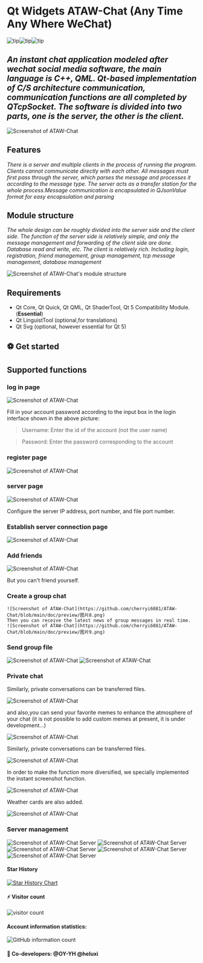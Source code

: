 # Qt Widgets ATAW-Chat (Any Time Any Where WeChat)
![tip](https://badgen.net/badge/QtWidgets/6.1.5/green?icon:bitcoin-lightning)![tip](https://badgen.net/badge/release/1.0.0/orange?icon:github)![tip](https://badgen.net/badge/Manjaro/passing/green?icon:bitcoin-lightning)
 ## ***An instant chat application modeled after wechat social media software, the main language is C++, QML. Qt-based implementation of C/S architecture communication, communication functions are all completed by QTcpSocket. The software is divided into two parts, one is the server, the other is the client.***
 ![Screenshot of ATAW-Chat](https://github.com/cherryi6081/ATAW-Chat/blob/main/doc/preview/%E5%9B%BE%E7%89%8722(%20%E9%A6%96%E9%A1%B5%E7%95%8C%E9%9D%A2).png)
 
## Features
  _There is a server and multiple clients in the process of running the program. Clients cannot communicate directly with each other. All messages must first pass through the server, which parses the message and processes it according to the message type. The server acts as a transfer station for the whole process.Message communication is encapsulated in QJsonValue format for easy encapsulation and parsing_
  
## Module structure
 _The whole design can be roughly divided into the server side and the client side. The function of the server side is relatively simple, and only the message management and forwarding of the client side are done. Database read and write, etc. The client is relatively rich. Including login, registration, friend management, group management, tcp message management, database management_
 
 ![Screenshot of ATAW-Chat's module structure](https://github.com/cherryi6081/ATAW-Chat/blob/main/doc/preview/module.png)
 
## Requirements
+ Qt Core, Qt Quick, Qt QML, Qt ShaderTool, Qt 5 Compatibility Module. (**Essential**)
+ Qt LinguistTool (optional,for translations)
+ Qt Svg (optional, however essential for Qt 5)
  
## ⚽ Get started

 ## Supported functions
 
 ### log in page
  ![Screenshot of ATAW-Chat](https://github.com/cherryi6081/ATAW-Chat/blob/main/doc/preview/图片1.png)
  
  Fill in your account password according to the input box in the login interface shown in the above picture:
  > Username: Enter the id of the account (not the user name)

  > Password: Enter the password corresponding to the account
### register page
   ![Screenshot of ATAW-Chat](https://github.com/cherryi6081/ATAW-Chat/blob/main/doc/preview/图片4.png)
   
### server page
   ![Screenshot of ATAW-Chat](https://github.com/cherryi6081/ATAW-Chat/blob/main/doc/preview/图片2.png)
   
   Configure the server IP address, port number, and file port number.
   
### Establish server connection page
  ![Screenshot of ATAW-Chat](https://github.com/cherryi6081/ATAW-Chat/blob/main/doc/preview/图片3.png)
  
### Add friends
  ![Screenshot of ATAW-Chat](https://github.com/cherryi6081/ATAW-Chat/blob/main/doc/preview/图片7.png)
  
  But you can't friend yourself.
  
### Create a group chat
    ![Screenshot of ATAW-Chat](https://github.com/cherryi6081/ATAW-Chat/blob/main/doc/preview/图片8.png)
    Then you can receive the latest news of group messages in real time.
    ![Screenshot of ATAW-Chat](https://github.com/cherryi6081/ATAW-Chat/blob/main/doc/preview/图片9.png)
    
### Send group file
 ![Screenshot of ATAW-Chat](https://github.com/cherryi6081/ATAW-Chat/blob/main/doc/preview/图片10.png)
 ![Screenshot of ATAW-Chat](https://github.com/cherryi6081/ATAW-Chat/blob/main/doc/preview/图片11.png)
 
### Private chat
Similarly, private conversations can be transferred files.

 ![Screenshot of ATAW-Chat](https://github.com/cherryi6081/ATAW-Chat/blob/main/doc/preview/图片12.png)
 
 and also,you can send your favorite memes to enhance the atmosphere of your chat (it is not possible to add custom memes at present, it is under development...)
 
 ![Screenshot of ATAW-Chat](https://github.com/cherryi6081/ATAW-Chat/blob/main/doc/preview/图片13.png)
 
Similarly, private conversations can be transferred files.

 ![Screenshot of ATAW-Chat](https://github.com/cherryi6081/ATAW-Chat/blob/main/doc/preview/图片14.png)
 
In order to make the function more diversified, we specially implemented the instant screenshot function.

![Screenshot of ATAW-Chat](https://github.com/cherryi6081/ATAW-Chat/blob/main/doc/preview/图片15.png)

Weather cards are also added.

![Screenshot of ATAW-Chat](https://github.com/cherryi6081/ATAW-Chat/blob/main/doc/preview/图片16.png)

### Server management
![Screenshot of ATAW-Chat Server](https://github.com/cherryi6081/ATAW-Chat/blob/main/doc/preview/图片17.png)
![Screenshot of ATAW-Chat Server](https://github.com/cherryi6081/ATAW-Chat/blob/main/doc/preview/图片18.png)
![Screenshot of ATAW-Chat Server](https://github.com/cherryi6081/ATAW-Chat/blob/main/doc/preview/图片19.png)
![Screenshot of ATAW-Chat Server](https://github.com/cherryi6081/ATAW-Chat/blob/main/doc/preview/图片20.png)
![Screenshot of ATAW-Chat Server](https://github.com/cherryi6081/ATAW-Chat/blob/main/doc/preview/图片21.png)

#### Star History
[![Star History Chart](https://api.star-history.com/svg?repos=cherryi6081/ATAW-Chat&type=Date)](https://star-history.com/#cherryi6081/ATAW-Chat&Date)

#### ⚡ Visitor count
![visitor count](https://profile-counter.glitch.me/ATAW-Chat/count.svg)
#### Account information statistics:
![GitHub information count](https://github-stats.ubrong.com/api?username=cherryi6081&show_icons=true)
#### 📑 Co-developers: @OY-YH @heluxi

